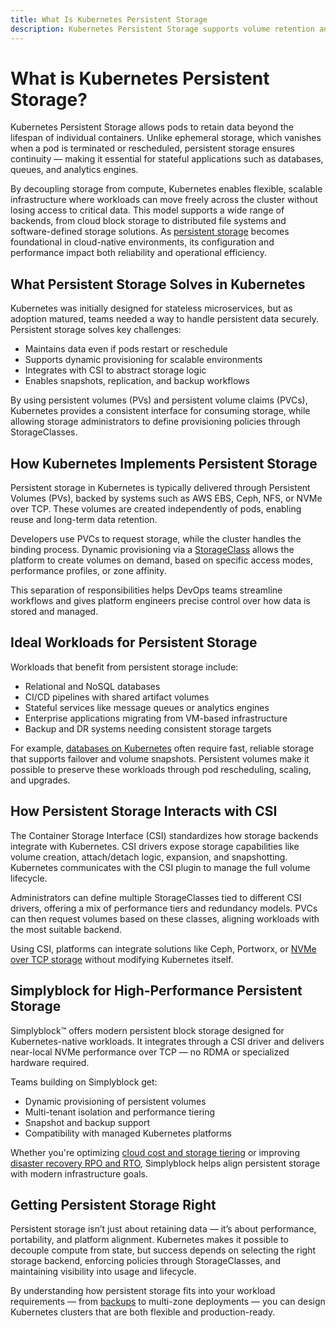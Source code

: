 ```yaml
---
title: What Is Kubernetes Persistent Storage
description: Kubernetes Persistent Storage supports volume retention and dynamic provisioning for long-term pod data storage in clusters.
---
```

# What is Kubernetes Persistent Storage?

Kubernetes Persistent Storage allows pods to retain data beyond the lifespan of individual containers. Unlike ephemeral storage, which vanishes when a pod is terminated or rescheduled, persistent storage ensures continuity — making it essential for stateful applications such as databases, queues, and analytics engines.

By decoupling storage from compute, Kubernetes enables flexible, scalable infrastructure where workloads can move freely across the cluster without losing access to critical data. This model supports a wide range of backends, from cloud block storage to distributed file systems and software-defined storage solutions. As [persistent storage](https://en.wikipedia.org/wiki/Kubernetes#Storage) becomes foundational in cloud-native environments, its configuration and performance impact both reliability and operational efficiency.

## What Persistent Storage Solves in Kubernetes

Kubernetes was initially designed for stateless microservices, but as adoption matured, teams needed a way to handle persistent data securely. Persistent storage solves key challenges:

- Maintains data even if pods restart or reschedule  
- Supports dynamic provisioning for scalable environments  
- Integrates with CSI to abstract storage logic  
- Enables snapshots, replication, and backup workflows

By using persistent volumes (PVs) and persistent volume claims (PVCs), Kubernetes provides a consistent interface for consuming storage, while allowing storage administrators to define provisioning policies through StorageClasses.

## How Kubernetes Implements Persistent Storage

Persistent storage in Kubernetes is typically delivered through Persistent Volumes (PVs), backed by systems such as AWS EBS, Ceph, NFS, or NVMe over TCP. These volumes are created independently of pods, enabling reuse and long-term data retention.

Developers use PVCs to request storage, while the cluster handles the binding process. Dynamic provisioning via a [StorageClass](https://kubernetes.io/docs/concepts/storage/storage-classes/) allows the platform to create volumes on demand, based on specific access modes, performance profiles, or zone affinity.

This separation of responsibilities helps DevOps teams streamline workflows and gives platform engineers precise control over how data is stored and managed.

## Ideal Workloads for Persistent Storage

Workloads that benefit from persistent storage include:

- Relational and NoSQL databases  
- CI/CD pipelines with shared artifact volumes  
- Stateful services like message queues or analytics engines  
- Enterprise applications migrating from VM-based infrastructure  
- Backup and DR systems needing consistent storage targets  

For example, [databases on Kubernetes](https://www.simplyblock.io/use-cases/database-on-kubernetes/) often require fast, reliable storage that supports failover and volume snapshots. Persistent volumes make it possible to preserve these workloads through pod rescheduling, scaling, and upgrades.

## How Persistent Storage Interacts with CSI

The Container Storage Interface (CSI) standardizes how storage backends integrate with Kubernetes. CSI drivers expose storage capabilities like volume creation, attach/detach logic, expansion, and snapshotting. Kubernetes communicates with the CSI plugin to manage the full volume lifecycle.

Administrators can define multiple StorageClasses tied to different CSI drivers, offering a mix of performance tiers and redundancy models. PVCs can then request volumes based on these classes, aligning workloads with the most suitable backend.

Using CSI, platforms can integrate solutions like Ceph, Portworx, or [NVMe over TCP storage](https://www.simplyblock.io/use-cases/nvme-over-tcp-storage/) without modifying Kubernetes itself.

## Simplyblock for High-Performance Persistent Storage

Simplyblock™ offers modern persistent block storage designed for Kubernetes-native workloads. It integrates through a CSI driver and delivers near-local NVMe performance over TCP — no RDMA or specialized hardware required.

Teams building on Simplyblock get:

- Dynamic provisioning of persistent volumes  
- Multi-tenant isolation and performance tiering  
- Snapshot and backup support  
- Compatibility with managed Kubernetes platforms  

Whether you're optimizing [cloud cost and storage tiering](https://www.simplyblock.io/use-cases/cloud-cost-optimization-aws-storage-tiering/) or improving [disaster recovery RPO and RTO](https://www.simplyblock.io/use-cases/reduction-of-rpo-rto/), Simplyblock helps align persistent storage with modern infrastructure goals.

## Getting Persistent Storage Right

Persistent storage isn’t just about retaining data — it’s about performance, portability, and platform alignment. Kubernetes makes it possible to decouple compute from state, but success depends on selecting the right storage backend, enforcing policies through StorageClasses, and maintaining visibility into usage and lifecycle.

By understanding how persistent storage fits into your workload requirements — from [backups](https://www.simplyblock.io/use-cases/kubernetes-backup/) to multi-zone deployments — you can design Kubernetes clusters that are both flexible and production-ready.
